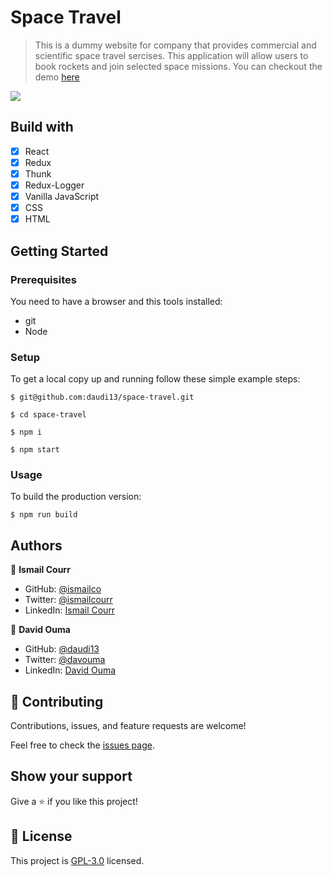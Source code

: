# Space Travel

> This is a dummy website for company that provides commercial and scientific space travel sercises. This application will allow users to book rockets and join selected space missions. You can checkout the demo [here](https://space-traveller.herokuapp.com/my-profile)

![](./space-traveller.gif)

## Build with

- [x] React
- [x] Redux
- [x] Thunk
- [x] Redux-Logger
- [x] Vanilla JavaScript
- [x] CSS
- [x] HTML

## Getting Started

### Prerequisites

You need to have a browser and this tools installed:

- git
- Node

### Setup

To get a local copy up and running follow these simple example steps:

```
$ git@github.com:daudi13/space-travel.git

```

```
$ cd space-travel
```

```
$ npm i
```

```
$ npm start
```

### Usage

To build the production version:

```
$ npm run build
```

## Authors

👤 **Ismail Courr**

- GitHub: [@ismailco](https://github.com/ismailco)
- Twitter: [@ismailcourr](https://twitter.com/ismailcourr)
- LinkedIn: [Ismail Courr](https://linkedin.com/in/ismailcourr)

👤 **David Ouma**

- GitHub: [@daudi13](https://github.com/daudi13)
- Twitter: [@davouma](https://twitter.com/davouma)
- LinkedIn: [David Ouma](https://www.linkedin.com/in/david-ouma-3a3539179/)

## 🤝 Contributing

Contributions, issues, and feature requests are welcome!

Feel free to check the [issues page](../../issues/).

## Show your support

Give a ⭐️ if you like this project!

## 📝 License

This project is [GPL-3.0](./LICENSE) licensed.
